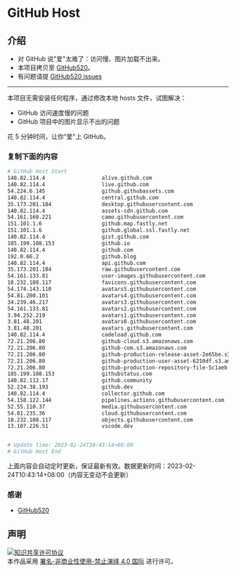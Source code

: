 # GitHub Host
## 介绍
- 对 GitHub 说"爱"太难了：访问慢、图片加载不出来。
- 本项目拷贝至 [GitHub520](https://github.com/521xueweihan/GitHub520)。
- 有问题请提 [GitHub520 issues](https://github.com/521xueweihan/GitHub520/issues/new)

---

本项目无需安装任何程序，通过修改本地 hosts 文件，试图解决：
- GitHub 访问速度慢的问题
- GitHub 项目中的图片显示不出的问题

花 5 分钟时间，让你"爱"上 GitHub。

### 复制下面的内容
```bash
# GitHub Host Start
140.82.114.4                  alive.github.com
140.82.114.4                  live.github.com
54.224.6.145                  github.githubassets.com
140.82.114.4                  central.github.com
35.173.201.184                desktop.githubusercontent.com
140.82.114.4                  assets-cdn.github.com
54.161.160.221                camo.githubusercontent.com
151.101.1.6                   github.map.fastly.net
151.101.1.6                   github.global.ssl.fastly.net
140.82.114.4                  gist.github.com
185.199.108.153               github.io
140.82.114.4                  github.com
192.0.66.2                    github.blog
140.82.114.4                  api.github.com
35.173.201.184                raw.githubusercontent.com
54.161.133.81                 user-images.githubusercontent.com
18.232.108.117                favicons.githubusercontent.com
54.174.143.110                avatars5.githubusercontent.com
54.81.200.101                 avatars4.githubusercontent.com
34.239.46.217                 avatars3.githubusercontent.com
54.161.133.81                 avatars2.githubusercontent.com
3.94.252.219                  avatars1.githubusercontent.com
3.81.48.201                   avatars0.githubusercontent.com
3.81.48.201                   avatars.githubusercontent.com
140.82.114.4                  codeload.github.com
72.21.206.80                  github-cloud.s3.amazonaws.com
72.21.206.80                  github-com.s3.amazonaws.com
72.21.206.80                  github-production-release-asset-2e65be.s3.amazonaws.com
72.21.206.80                  github-production-user-asset-6210df.s3.amazonaws.com
72.21.206.80                  github-production-repository-file-5c1aeb.s3.amazonaws.com
185.199.108.153               githubstatus.com
140.82.112.17                 github.community
52.224.38.193                 github.dev
140.82.114.4                  collector.github.com
54.158.122.144                pipelines.actions.githubusercontent.com
52.55.110.37                  media.githubusercontent.com
54.81.235.36                  cloud.githubusercontent.com
18.232.108.117                objects.githubusercontent.com
13.107.226.51                 vscode.dev


# Update time: 2023-02-24T10:43:14+08:00
# GitHub Host End

```
上面内容会自动定时更新，保证最新有效。数据更新时间：2023-02-24T10:43:14+08:00（内容无变动不会更新）

### 感谢

- [GitHub520](https://github.com/521xueweihan/GitHub520)

## 声明
<a rel="license" href="https://creativecommons.org/licenses/by-nc-nd/4.0/deed.zh"><img alt="知识共享许可协议" style="border-width: 0" src="https://licensebuttons.net/l/by-nc-nd/4.0/88x31.png"></a><br>本作品采用 <a rel="license" href="https://creativecommons.org/licenses/by-nc-nd/4.0/deed.zh">署名-非商业性使用-禁止演绎 4.0 国际</a> 进行许可。